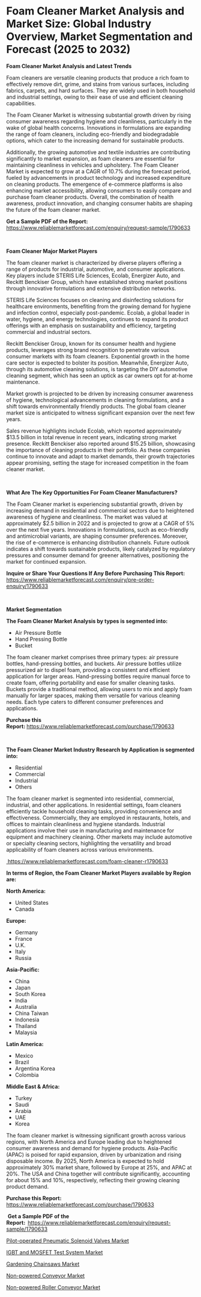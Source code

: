 <p><h1>Foam Cleaner Market Analysis and Market Size: Global Industry Overview, Market Segmentation and Forecast (2025 to 2032)</h1></p><p><strong>Foam Cleaner Market Analysis and Latest Trends</strong></p>
<p><p>Foam cleaners are versatile cleaning products that produce a rich foam to effectively remove dirt, grime, and stains from various surfaces, including fabrics, carpets, and hard surfaces. They are widely used in both household and industrial settings, owing to their ease of use and efficient cleaning capabilities.</p><p>The Foam Cleaner Market is witnessing substantial growth driven by rising consumer awareness regarding hygiene and cleanliness, particularly in the wake of global health concerns. Innovations in formulations are expanding the range of foam cleaners, including eco-friendly and biodegradable options, which cater to the increasing demand for sustainable products. </p><p>Additionally, the growing automotive and textile industries are contributing significantly to market expansion, as foam cleaners are essential for maintaining cleanliness in vehicles and upholstery. The Foam Cleaner Market is expected to grow at a CAGR of 10.7% during the forecast period, fueled by advancements in product technology and increased expenditure on cleaning products. The emergence of e-commerce platforms is also enhancing market accessibility, allowing consumers to easily compare and purchase foam cleaner products. Overall, the combination of health awareness, product innovation, and changing consumer habits are shaping the future of the foam cleaner market.</p></p>
<p><strong>Get a Sample PDF of the Report:&nbsp;</strong> <a href="https://www.reliablemarketforecast.com/enquiry/request-sample/1790633?utm_campaign=3572&utm_medium=2&utm_source=Github&utm_content=ia&utm_term=01042025&utm_id=foam-cleaner">https://www.reliablemarketforecast.com/enquiry/request-sample/1790633</a></p>
<p>&nbsp;</p>
<p><strong>Foam Cleaner Major Market Players</strong></p>
<p><p>The foam cleaner market is characterized by diverse players offering a range of products for industrial, automotive, and consumer applications. Key players include STERIS Life Sciences, Ecolab, Energizer Auto, and Reckitt Benckiser Group, which have established strong market positions through innovative formulations and extensive distribution networks.</p><p>STERIS Life Sciences focuses on cleaning and disinfecting solutions for healthcare environments, benefiting from the growing demand for hygiene and infection control, especially post-pandemic. Ecolab, a global leader in water, hygiene, and energy technologies, continues to expand its product offerings with an emphasis on sustainability and efficiency, targeting commercial and industrial sectors.</p><p>Reckitt Benckiser Group, known for its consumer health and hygiene products, leverages strong brand recognition to penetrate various consumer markets with its foam cleaners. Exponential growth in the home care sector is expected to bolster its position. Meanwhile, Energizer Auto, through its automotive cleaning solutions, is targeting the DIY automotive cleaning segment, which has seen an uptick as car owners opt for at-home maintenance.</p><p>Market growth is projected to be driven by increasing consumer awareness of hygiene, technological advancements in cleaning formulations, and a shift towards environmentally friendly products. The global foam cleaner market size is anticipated to witness significant expansion over the next few years.</p><p>Sales revenue highlights include Ecolab, which reported approximately $13.5 billion in total revenue in recent years, indicating strong market presence. Reckitt Benckiser also reported around $15.25 billion, showcasing the importance of cleaning products in their portfolio. As these companies continue to innovate and adapt to market demands, their growth trajectories appear promising, setting the stage for increased competition in the foam cleaner market.</p></p>
<p>&nbsp;</p>
<p><strong>What Are The Key Opportunities For Foam Cleaner Manufacturers?</strong></p>
<p><p>The Foam Cleaner market is experiencing substantial growth, driven by increasing demand in residential and commercial sectors due to heightened awareness of hygiene and cleanliness. The market was valued at approximately $2.5 billion in 2022 and is projected to grow at a CAGR of 5% over the next five years. Innovations in formulations, such as eco-friendly and antimicrobial variants, are shaping consumer preferences. Moreover, the rise of e-commerce is enhancing distribution channels. Future outlook indicates a shift towards sustainable products, likely catalyzed by regulatory pressures and consumer demand for greener alternatives, positioning the market for continued expansion.</p></p>
<p><strong>Inquire or Share Your Questions If Any Before Purchasing This Report:</strong> <a href="https://www.reliablemarketforecast.com/enquiry/pre-order-enquiry/1790633?utm_campaign=3572&utm_medium=2&utm_source=Github&utm_content=ia&utm_term=01042025&utm_id=foam-cleaner">https://www.reliablemarketforecast.com/enquiry/pre-order-enquiry/1790633</a></p>
<p>&nbsp;</p>
<p><strong>Market Segmentation</strong></p>
<p><strong>The Foam Cleaner Market Analysis by types is segmented into:</strong></p>
<p><ul><li>Air Pressure Bottle</li><li>Hand Pressing Bottle</li><li>Bucket</li></ul></p>
<p><p>The foam cleaner market comprises three primary types: air pressure bottles, hand-pressing bottles, and buckets. Air pressure bottles utilize pressurized air to dispel foam, providing a consistent and efficient application for larger areas. Hand-pressing bottles require manual force to create foam, offering portability and ease for smaller cleaning tasks. Buckets provide a traditional method, allowing users to mix and apply foam manually for larger spaces, making them versatile for various cleaning needs. Each type caters to different consumer preferences and applications.</p></p>
<p><strong>Purchase this Report:&nbsp;</strong><a href="https://www.reliablemarketforecast.com/purchase/1790633?utm_campaign=3572&utm_medium=2&utm_source=Github&utm_content=ia&utm_term=01042025&utm_id=foam-cleaner">https://www.reliablemarketforecast.com/purchase/1790633</a></p>
<p>&nbsp;</p>
<p><strong>The Foam Cleaner Market Industry Research by Application is segmented into:</strong></p>
<p><ul><li>Residential</li><li>Commercial</li><li>Industrial</li><li>Others</li></ul></p>
<p><p>The foam cleaner market is segmented into residential, commercial, industrial, and other applications. In residential settings, foam cleaners efficiently tackle household cleaning tasks, providing convenience and effectiveness. Commercially, they are employed in restaurants, hotels, and offices to maintain cleanliness and hygiene standards. Industrial applications involve their use in manufacturing and maintenance for equipment and machinery cleaning. Other markets may include automotive or specialty cleaning sectors, highlighting the versatility and broad applicability of foam cleaners across various environments.</p></p>
<p><a href="https://www.reliablemarketforecast.com/foam-cleaner-r1790633?utm_campaign=3572&utm_medium=2&utm_source=Github&utm_content=ia&utm_term=01042025&utm_id=foam-cleaner">&nbsp;https://www.reliablemarketforecast.com/foam-cleaner-r1790633</a></p>
<p><strong>In terms of Region, the Foam Cleaner Market Players available by Region are:</strong></p>
<p>
    <p> <strong> North America: </strong>
        <ul>
            <li>United States</li>
            <li>Canada</li>
        </ul>
        </p> 
    <p> <strong> Europe: </strong>
        <ul>
            <li>Germany</li>
            <li>France</li>
            <li>U.K.</li>
            <li>Italy</li>
            <li>Russia</li>
        </ul>
        </p> 
    <p> <strong> Asia-Pacific: </strong>
        <ul>
            <li>China</li>
            <li>Japan</li>
            <li>South Korea</li>
            <li>India</li>
            <li>Australia</li>
            <li>China Taiwan</li>
            <li>Indonesia</li>
            <li>Thailand</li>
            <li>Malaysia</li>
        </ul>
        </p> 
    <p> <strong> Latin America: </strong>
        <ul>
            <li>Mexico</li>
            <li>Brazil</li>
            <li>Argentina Korea</li>
            <li>Colombia</li>
        </ul>
        </p> 
    <p> <strong> Middle East & Africa: </strong>
        <ul>
            <li>Turkey</li>
            <li>Saudi</li>
            <li>Arabia</li>
            <li>UAE</li>
            <li>Korea</li>
        </ul>
    </p>
    </p>
<p><p>The foam cleaner market is witnessing significant growth across various regions, with North America and Europe leading due to heightened consumer awareness and demand for hygiene products. Asia-Pacific (APAC) is poised for rapid expansion, driven by urbanization and rising disposable income. By 2025, North America is expected to hold approximately 30% market share, followed by Europe at 25%, and APAC at 20%. The USA and China together will contribute significantly, accounting for about 15% and 10%, respectively, reflecting their growing cleaning product demand.</p></p>
<p><strong>Purchase this Report: </strong><a href="https://www.reliablemarketforecast.com/purchase/1790633?utm_campaign=3572&utm_medium=2&utm_source=Github&utm_content=ia&utm_term=01042025&utm_id=foam-cleaner">https://www.reliablemarketforecast.com/purchase/1790633</a></p>
<p>&nbsp;<strong>Get a Sample PDF of the Report:&nbsp;&nbsp;</strong><a href="https://www.reliablemarketforecast.com/enquiry/request-sample/1790633?utm_campaign=3572&utm_medium=2&utm_source=Github&utm_content=ia&utm_term=01042025&utm_id=foam-cleaner">https://www.reliablemarketforecast.com/enquiry/request-sample/1790633</a></p>
<p><strong></strong></p>
<p><p><a href="https://www.linkedin.com/pulse/detailed-examination-pilot-operated-pneumatic-solenoid-5cocc?utm_campaign=3572&utm_medium=2&utm_source=Github&utm_content=ia&utm_term=01042025&utm_id=foam-cleaner">Pilot-operated Pneumatic Solenoid Valves Market</a></p><p><a href="https://www.linkedin.com/pulse/global-igbt-mosfet-test-system-market-study-2025-2032-uqt2c?utm_campaign=3572&utm_medium=2&utm_source=Github&utm_content=ia&utm_term=01042025&utm_id=foam-cleaner">IGBT and MOSFET Test System Market</a></p><p><a href="https://www.linkedin.com/pulse/gardening-chainsaws-market-growth-outlook-2025-2032-in-depth-lcejc?utm_campaign=3572&utm_medium=2&utm_source=Github&utm_content=ia&utm_term=01042025&utm_id=foam-cleaner">Gardening Chainsaws Market</a></p><p><a href="https://www.linkedin.com/pulse/north-americas-non-powered-conveyor-market-size-uml0c?utm_campaign=3572&utm_medium=2&utm_source=Github&utm_content=ia&utm_term=01042025&utm_id=foam-cleaner">Non-powered Conveyor Market</a></p><p><a href="https://www.linkedin.com/pulse/non-powered-roller-conveyor-market-study-offers-insightful-dfvkc?utm_campaign=3572&utm_medium=2&utm_source=Github&utm_content=ia&utm_term=01042025&utm_id=foam-cleaner">Non-powered Roller Conveyor Market</a></p></p>